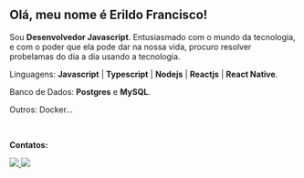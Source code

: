 ## Olá, meu nome é Erildo Francisco!

<p align="left"> 

 Sou <strong>Desenvolvedor Javascript</strong>. Entusiasmado com o mundo da tecnologia, e com o poder que ela pode dar na nossa vida, procuro resolver probelamas do dia a dia usando a tecnologia.
</p>

<p align="left">
  Linguagens: <strong>Javascript</strong> | <strong>Typescript</strong> | <strong>Nodejs</strong> | <strong>Reactjs</strong> | <strong>React Native</strong>.
</p>

<p align="left">
   Banco de Dados: <strong>Postgres</strong> e <strong>MySQL</strong>.
</p>

<p align="left">
  Outros: Docker...
</p>


<br>

<p align="left">
<strong>Contatos:</strong>
</p>

<p align="left">
  <a href="https://www.instagram.com/erildo_francisco/?hl=pt_BR" alt="Instagram">
    <img src="https://img.shields.io/badge/-Instagram-3f729b?style=for-the-badge&logo=Instagram&logoColor=FFFFFF&link=https://www.instagram.com/erildo_francisco/?hl=pt_BR"/>
  </a>
  <a href="https://www.linkedin.com/in/erildojs/" alt="Linkedin">
    <img src="https://img.shields.io/badge/-Linkedin-83941f?style=for-the-badge&logo=Linkedin&logoColor=FFFFFF&link=https://www.linkedin.com/in/erildojs/"/>
  </a>
</p>

